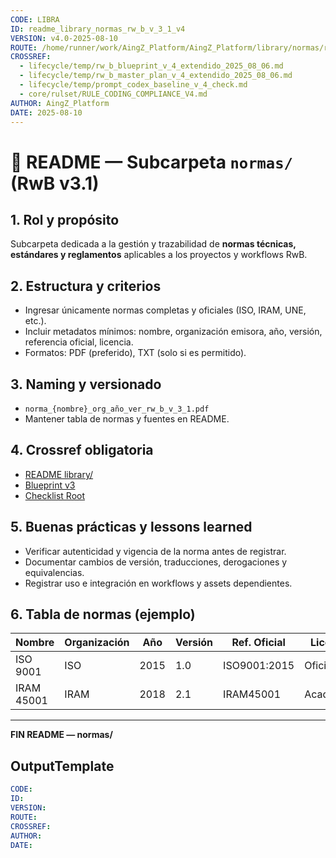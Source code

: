 ```yaml
---
CODE: LIBRA
ID: readme_library_normas_rw_b_v_3_1_v4
VERSION: v4.0-2025-08-10
ROUTE: /home/runner/work/AingZ_Platform/AingZ_Platform/library/normas/readme_library_normas_rw_b_v_3_1.md
CROSSREF:
  - lifecycle/temp/rw_b_blueprint_v_4_extendido_2025_08_06.md
  - lifecycle/temp/rw_b_master_plan_v_4_extendido_2025_08_06.md
  - lifecycle/temp/prompt_codex_baseline_v_4_check.md
  - core/rulset/RULE_CODING_COMPLIANCE_V4.md
AUTHOR: AingZ_Platform
DATE: 2025-08-10
---
```

# 📑 README — Subcarpeta `normas/` (RwB v3.1)

## 1. Rol y propósito
Subcarpeta dedicada a la gestión y trazabilidad de **normas técnicas, estándares y reglamentos** aplicables a los proyectos y workflows RwB.

## 2. Estructura y criterios
- Ingresar únicamente normas completas y oficiales (ISO, IRAM, UNE, etc.).
- Incluir metadatos mínimos: nombre, organización emisora, año, versión, referencia oficial, licencia.
- Formatos: PDF (preferido), TXT (solo si es permitido).

## 3. Naming y versionado
- `norma_{nombre}_org_año_ver_rw_b_v_3_1.pdf`
- Mantener tabla de normas y fuentes en README.

## 4. Crossref obligatoria
- [README library/](../readme_library_rw_b_v_3_1.md)
- [Blueprint v3](../../../blueprint_rw_b_platform_v_3_20250803.md)
- [Checklist Root](../../../checklist_root_rw_b_v_3_20250805.md)

## 5. Buenas prácticas y lessons learned
- Verificar autenticidad y vigencia de la norma antes de registrar.
- Documentar cambios de versión, traducciones, derogaciones y equivalencias.
- Registrar uso e integración en workflows y assets dependientes.

## 6. Tabla de normas (ejemplo)

| Nombre        | Organización | Año | Versión | Ref. Oficial | Licencia | Estado |
|---------------|--------------|-----|---------|--------------|----------|--------|
| ISO 9001      | ISO          | 2015| 1.0     | ISO9001:2015 | Oficial  | ✅     |
| IRAM 45001    | IRAM         | 2018| 2.1     | IRAM45001    | Académico| ✅     |

---
**FIN README — normas/**

## OutputTemplate
```yaml
CODE:
ID:
VERSION:
ROUTE:
CROSSREF:
AUTHOR:
DATE:
```
